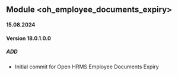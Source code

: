 ## Module <oh_employee_documents_expiry>
#### 15.08.2024
#### Version 18.0.1.0.0
##### ADD
- Initial commit for Open HRMS Employee Documents Expiry
